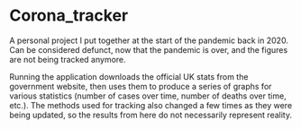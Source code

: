 # Corona_tracker
A personal project I put together at the start of the pandemic back in 2020. Can be considered defunct, now that the pandemic is over, and the figures are not being tracked anymore.

Running the application downloads the official UK stats from the government website, then uses them to produce a series of graphs for various statistics (number of cases over time, number of deaths over time, etc.). The methods used for tracking also changed a few times as they were being updated, so the results from here do not necessarily represent reality.
